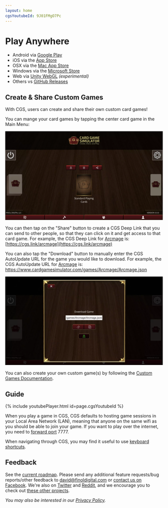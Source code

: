 ```yaml
---
layout: home
cgsYoutubeId: 9J01FMgO7Pc
---
```


# Play Anywhere
- Android via [Google Play](https://play.google.com/store/apps/details?id=com.finoldigital.cardgamesim)
- iOS via the [App Store](https://itunes.apple.com/us/app/card-game-simulator/id1392877362?ls=1&mt=8)
- OSX via the [Mac App Store](https://itunes.apple.com/us/app/card-game-simulator/id1398206553?ls=1&mt=12)
- Windows via the [Microsoft Store](https://www.microsoft.com/store/apps/9N96N5S4W3J0)
- Web via [Unity WebGL](cgs-webgl.html) *(experimental)*
- Others vs [GitHub Releases](https://github.com/finol-digital/Card-Game-Simulator/releases)

## Create & Share Custom Games
With CGS, users can create and share their own custom card games!

You can mange your card games by tapping the center card game in the Main Menu:

![Game Selection Menu Image](assets/img/selectionmenu.webp)

You can then tap on the "Share" button to create a CGS Deep Link that you can send to other people, so that they can click on it and get access to that card game.
For example, the CGS Deep Link for [Arcmage](https://arcmage.org/) is: [https://cgs.link/arcmage](https://cgs.link/arcmage)

You can also tap the "Download" button to manually enter the CGS AutoUpdate URL for the game you would like to download.
For example, the CGS AutoUpdate URL for [Arcmage](https://arcmage.org/) is: https://www.cardgamesimulator.com/games/Arcmage/Arcmage.json

![Game Download Menu Image](assets/img/downloadmenu.webp)

You can also create your own custom game(s) by following the [Custom Games Documentation](custom.html).

## Guide

{% include youtubePlayer.html id=page.cgsYoutubeId %}

When you play a game in CGS, CGS defaults to hosting game sessions in your Local Area Network (LAN), meaning that anyone on the same wifi as you should be able to join your game. 
If you want to play over the internet, you need to [forward port](https://portforward.com/router.htm) 7777.

When navigating through CGS, you may find it useful to use [keyboard shortcuts](keyboard.html).

## Feedback
See the [current roadmap](roadmap.html). Please send any additional feature requests/bug reports/other feedback to <david@finoldigital.com> or [contact us on Facebook](https://www.facebook.com/cardgamesimulator/). 
We're also on [Twitter](https://twitter.com/cardgamesim) and [Reddit](https://www.reddit.com/r/CardGameSimulator/), and we encourage you to check out [these other projects](external.html).

*You may also be interested in our [Privacy Policy](PRIVACY.html).*

